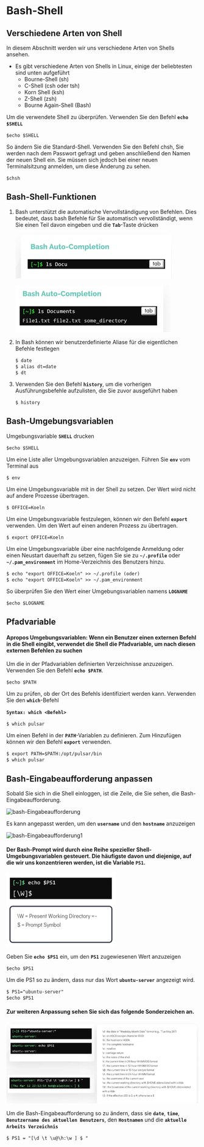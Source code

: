 # Bash-Shell

## Verschiedene Arten von Shell

In diesem Abschnitt werden wir uns verschiedene Arten von Shells ansehen.
- Es gibt verschiedene Arten von Shells in Linux, einige der beliebtesten sind unten aufgeführt
   - Bourne-Shell (sh)
   - C-Shell (csh oder tsh)
   - Korn Shell (ksh)
   - Z-Shell (zsh)
   - Bourne Again-Shell (Bash)

Um die verwendete Shell zu überprüfen. Verwenden Sie den Befehl **`echo $SHELL`**
```
$echo $SHELL
```

So ändern Sie die Standard-Shell. Verwenden Sie den Befehl chsh, Sie werden nach dem Passwort gefragt und geben anschließend den Namen der neuen Shell ein. Sie müssen sich jedoch bei einer neuen Terminalsitzung anmelden, um diese Änderung zu sehen.
```
$chsh
```

## Bash-Shell-Funktionen

1. Bash unterstützt die automatische Vervollständigung von Befehlen. Dies bedeutet, dass bash Befehle für Sie automatisch vervollständigt, wenn Sie einen Teil davon eingeben und die **`Tab`**-Taste drücken

    ![bash-auto](../../images/bash-auto.PNG)

    ![bash-auto1](../../images/bash-auto1.PNG)

1. In Bash können wir benutzerdefinierte Aliase für die eigentlichen Befehle festlegen
    ```
    $ date
    $ alias dt=date
    $ dt
    ```
1. Verwenden Sie den Befehl **`history`**, um die vorherigen Ausführungsbefehle aufzulisten, die Sie zuvor ausgeführt haben
    ```
    $ history
    ```

  ## Bash-Umgebungsvariablen

  Umgebungsvariable **`SHELL`** drucken
  ```
  $echo $SHELL
  ```

  Um eine Liste aller Umgebungsvariablen anzuzeigen. Führen Sie **`env`** vom Terminal aus
  ```
  $ env
  ```

  Um eine Umgebungsvariable mit in der Shell zu setzen. Der Wert wird nicht auf andere Prozesse übertragen.
  ```
  $ OFFICE=Koeln
  ```

  Um eine Umgebungsvariable festzulegen, können wir den Befehl **`export`** verwenden. Um den Wert auf einen anderen Prozess zu übertragen.
  ```
  $ export OFFICE=Koeln
  ```

  Um eine Umgebungsvariable über eine nachfolgende Anmeldung oder einen Neustart dauerhaft zu setzen, fügen Sie sie zu **`~/.profile`** oder **`~/.pam_environment`** im Home-Verzeichnis des Benutzers hinzu.

  ```
  $ echo "export OFFICE=Koeln" >> ~/.profile (oder)
  $ echo "export OFFICE=Koeln" >> ~/.pam_environment
  ```

  So überprüfen Sie den Wert einer Umgebungsvariablen namens **`LOGNAME`**
  ```
  $echo $LOGNAME
  ```

## Pfadvariable

#### Apropos Umgebungsvariablen: Wenn ein Benutzer einen externen Befehl in die Shell eingibt, verwendet die Shell die Pfadvariable, um nach diesen externen Befehlen zu suchen

Um die in der Pfadvariablen definierten Verzeichnisse anzuzeigen. Verwenden Sie den Befehl **`echo $PATH`**.
```
$echo $PATH
```

Um zu prüfen, ob der Ort des Befehls identifiziert werden kann. Verwenden Sie den **`which`**-Befehl

**`Syntax: which <Befehl>`**

```
$ which pulsar
```

Um einen Befehl in der **`PATH`**-Variablen zu definieren. Zum Hinzufügen können wir den Befehl **`export`** verwenden.
```
$ export PATH=$PATH:/opt/pulsar/bin
$ which pulsar
```

## Bash-Eingabeaufforderung anpassen

Sobald Sie sich in die Shell einloggen, ist die Zeile, die Sie sehen, die Bash-Eingabeaufforderung.

![bash-Eingabeaufforderung](../../images/bash-Eingabeaufforderung.PNG)

Es kann angepasst werden, um den **`username`** und den **`hostname`** anzuzeigen

![bash-Eingabeaufforderung1](../../images/bash-Eingabeaufforderung1.PNG)

#### Der Bash-Prompt wird durch eine Reihe spezieller Shell-Umgebungsvariablen gesteuert. Die häufigste davon und diejenige, auf die wir uns konzentrieren werden, ist die Variable **`PS1`**.

![bash-prompt2](../../images/bash-prompt2.PNG)

Geben Sie **`echo $PS1`** ein, um den **`PS1`** zugewiesenen Wert anzuzeigen
```
$echo $PS1
```

Um die PS1 so zu ändern, dass nur das Wort **`ubuntu-server`** angezeigt wird.
```
$ PS1="ubuntu-server"
$echo $PS1
```

#### Zur weiteren Anpassung sehen Sie sich das folgende Sonderzeichen an.

![bash-prompt3](../../images/bash-prompt3.PNG)

Um die Bash-Eingabeaufforderung so zu ändern, dass sie **`date`**, **`time`**, **`Benutzername des aktuellen Benutzers`**, den **`Hostnamen`** und die **`aktuelle Arbeits Verzeichnis`**
```
$ PS1 = "[\d \t \u@\h:\w ] $ "
```
